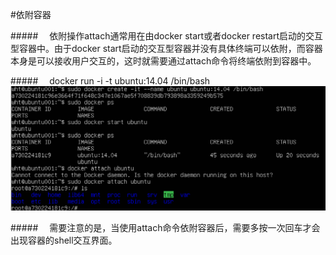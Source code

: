 #依附容器

#####&emsp; 依附操作attach通常用在由docker start或者docker restart启动的交互型容器中。由于docker start启动的交互型容器并没有具体终端可以依附，而容器本身是可以接收用户交互的，这时就需要通过attach命令将终端依附到容器中。

#####&emsp; docker run -i -t ubuntu:14.04 /bin/bash
![](/assets/15.png)

#####&emsp; 需要注意的是，当使用attach命令依附容器后，需要多按一次回车才会出现容器的shell交互界面。